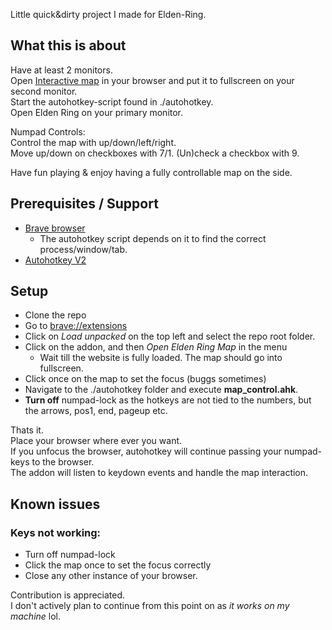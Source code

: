 Little quick&dirty project I made for Elden-Ring.

## What this is about
Have at least 2 monitors.  
Open [Interactive map](https://eldenring.wiki.fextralife.com/Interactive+Map) in your browser and put it to fullscreen on your second monitor.  
Start the autohotkey-script found in ./autohotkey.  
Open Elden Ring on your primary monitor.  

Numpad Controls:  
Control the map with up/down/left/right.  
Move up/down on checkboxes with 7/1. 
(Un)check a checkbox with 9.

Have fun playing & enjoy having a fully controllable map on the side.

## Prerequisites / Support
  - [Brave browser](https://brave.com/download/)
    - The autohotkey script depends on it to find the correct process/window/tab.
  - [Autohotkey V2](https://www.autohotkey.com/)

## Setup
  - Clone the repo
  - Go to [brave://extensions](brave://extensions)
  - Click on _Load unpacked_ on the top left and select the repo root folder.
  - Click on the addon, and then _Open Elden Ring Map_ in the menu
    - Wait till the website is fully loaded. The map should go into fullscreen.
  - Click once on the map to set the focus (buggs sometimes)
  - Navigate to the ./autohotkey folder and execute __map_control.ahk__.
  - __Turn off__ numpad-lock as the hotkeys are not tied to the numbers, but the arrows, pos1, end, pageup etc.

Thats it.  
Place your browser where ever you want.  
If you unfocus the browser, autohotkey will continue passing your numpad-keys to the browser.  
The addon will listen to keydown events and handle the map interaction.

## Known issues
### Keys not working:
 - Turn off numpad-lock
 - Click the map once to set the focus correctly
 - Close any other instance of your browser.


Contribution is appreciated.  
I don't actively plan to continue from this point on as _it works on my machine_ lol.